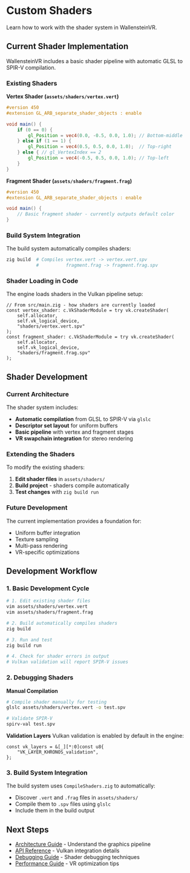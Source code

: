 # Custom Shaders

Learn how to work with the shader system in WallensteinVR.

## Current Shader Implementation

WallensteinVR includes a basic shader pipeline with automatic GLSL to SPIR-V compilation.

### Existing Shaders

**Vertex Shader (`assets/shaders/vertex.vert`)**
```glsl
#version 450
#extension GL_ARB_separate_shader_objects : enable

void main() {
    if (0 == 0) {
        gl_Position = vec4(0.0, -0.5, 0.0, 1.0); // Bottom-middle
    } else if (1 == 1) {
        gl_Position = vec4(0.5, 0.5, 0.0, 1.0);  // Top-right
    } else { // gl_VertexIndex == 2
        gl_Position = vec4(-0.5, 0.5, 0.0, 1.0); // Top-left
    }
}
```

**Fragment Shader (`assets/shaders/fragment.frag`)**
```glsl
#version 450
#extension GL_ARB_separate_shader_objects : enable

void main() {
    // Basic fragment shader - currently outputs default color
}
```

### Build System Integration

The build system automatically compiles shaders:

```bash
zig build  # Compiles vertex.vert -> vertex.vert.spv
           #          fragment.frag -> fragment.frag.spv
```

### Shader Loading in Code

The engine loads shaders in the Vulkan pipeline setup:

```zig
// From src/main.zig - how shaders are currently loaded
const vertex_shader: c.VkShaderModule = try vk.createShader(
    self.allocator, 
    self.vk_logical_device, 
    "shaders/vertex.vert.spv"
);
const fragment_shader: c.VkShaderModule = try vk.createShader(
    self.allocator, 
    self.vk_logical_device, 
    "shaders/fragment.frag.spv"
);
```

## Shader Development

### Current Architecture

The shader system includes:
- **Automatic compilation** from GLSL to SPIR-V via `glslc`
- **Descriptor set layout** for uniform buffers
- **Basic pipeline** with vertex and fragment stages
- **VR swapchain integration** for stereo rendering

### Extending the Shaders

To modify the existing shaders:

1. **Edit shader files** in `assets/shaders/`
2. **Build project** - shaders compile automatically
3. **Test changes** with `zig build run`

### Future Development

The current implementation provides a foundation for:
- Uniform buffer integration
- Texture sampling
- Multi-pass rendering
- VR-specific optimizations

## Development Workflow

### 1. Basic Development Cycle

```bash
# 1. Edit existing shader files
vim assets/shaders/vertex.vert
vim assets/shaders/fragment.frag

# 2. Build automatically compiles shaders
zig build

# 3. Run and test
zig build run

# 4. Check for shader errors in output
# Vulkan validation will report SPIR-V issues
```

### 2. Debugging Shaders

**Manual Compilation**
```bash
# Compile shader manually for testing
glslc assets/shaders/vertex.vert -o test.spv

# Validate SPIR-V
spirv-val test.spv
```

**Validation Layers**
Vulkan validation is enabled by default in the engine:
```zig
const vk_layers = &[_][*:0]const u8{
    "VK_LAYER_KHRONOS_validation",
};
```

### 3. Build System Integration

The build system uses `CompileShaders.zig` to automatically:
- Discover `.vert` and `.frag` files in `assets/shaders/`
- Compile them to `.spv` files using `glslc`
- Include them in the build output

## Next Steps

- [Architecture Guide](../guides/architecture.md) - Understand the graphics pipeline
- [API Reference](../api/overview.md) - Vulkan integration details
- [Debugging Guide](../guides/debugging.md) - Shader debugging techniques
- [Performance Guide](../guides/performance.md) - VR optimization tips